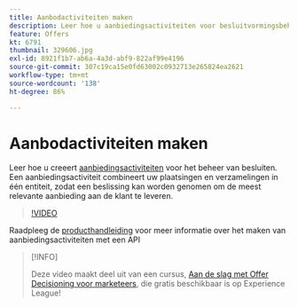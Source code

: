 ```yaml
---
title: Aanbodactiviteiten maken
description: Leer hoe u aanbiedingsactiviteiten voor besluitvormingsbeheer kunt maken. Een aanbodactiviteit combineert uw plaatsingen en verzamelingen in één entiteit, zodat een beslissing kan worden genomen om het meest relevante aanbod aan de klant te leveren.
feature: Offers
kt: 6791
thumbnail: 329606.jpg
exl-id: 8921f1b7-ab6a-4a3d-abf9-822af99e4196
source-git-commit: 307c19ca15e0fd63002c0932713e265824ea2621
workflow-type: tm+mt
source-wordcount: '138'
ht-degree: 86%

---
```


# Aanbodactiviteiten maken

Leer hoe u creeert [aanbiedingsactiviteiten](https://experienceleague.adobe.com/docs/journey-optimizer/using/offer-decisioniong/create-manage-activities/create-offer-activities.html?lang=nl) voor het beheer van besluiten. Een aanbiedingsactiviteit combineert uw plaatsingen en verzamelingen in één entiteit, zodat een beslissing kan worden genomen om de meest relevante aanbieding aan de klant te leveren.

>[!VIDEO](https://video.tv.adobe.com/v/329606?quality=12&learn=on)

Raadpleeg de [producthandleiding](https://experienceleague.adobe.com/docs/journey-optimizer/using/offer-decisioniong/api-reference/activities-api/create.html?lang=nl) voor meer informatie over het maken van aanbiedingsactiviteiten met een API

>[!INFO]
>
> Deze video maakt deel uit van een cursus, [Aan de slag met Offer Decisioning voor marketeers](https://experienceleague.adobe.com/?recommended=ExperiencePlatform-U-1-2020.1.offerdecisioning), die gratis beschikbaar is op Experience League!
